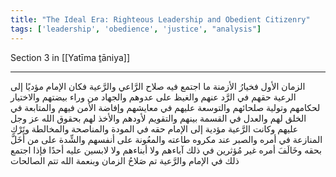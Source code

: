 ```yaml
---
title: "The Ideal Era: Righteous Leadership and Obedient Citizenry"
tags: ['leadership', 'obedience', 'justice', "analysis"]
---
```


 Section 3 in [[Yatīma ṯāniya]]

---
الزمان الأول فخيارُ الأزمنة ما اجتمع فيه صلاح الرَّاعي والرَّعية فكان الإمام مؤديًا إلى الرعية حقهم في الرَّد عنهم والغيظ على عدوهم والجهاد من وراء بيضتهم والاختيار لحكامهم وتولية صلحائهم والتوسعة عليهم في معايشهم وإفاضة الأمن فيهم والمتابعة في الخلق لهم والعدل في القسمة بينهم والتقويم لأودهم والأخذ لهم بحقوق الله عز وجل عليهم  وكانت الرَّعية مؤدية إلى الإمام حقه في المودة والمناصحة والمخالطة وتَرْكِ المنازعة في أمره والصبر عند مكروه طاعته والمعُونة على أنفسهم والشِّدة على من أَخَلَّ بحقه وخَالَفَ أمره غير مُؤثرين في ذلك آباءهم ولا أبناءهم ولا لابسين عليه أحدًا فإذا اجتمع ذلك في الإمام والرَّعية تم صَلاحُ الزمان وبنعمة الله تتم الصالحات
